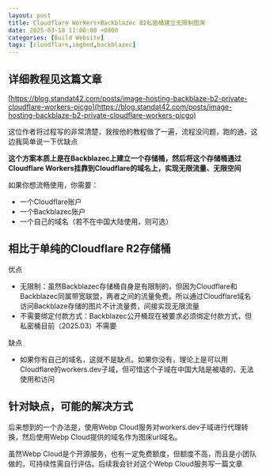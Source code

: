 ```yaml
---
layout: post
title: Cloudflare Workers+Backblazec B2私密桶建立无限制图床
date: 2025-03-18 11:00:00 +0800
categories: [Build Website]
tags: [cloudflare,imgbed,backblazec]
---
```




## 详细教程见这篇文章

[https://blog.standat42.com/posts/image-hosting-backblaze-b2-private-cloudflare-workers-picgo](https://blog.standat42.com/posts/image-hosting-backblaze-b2-private-cloudflare-workers-picgo)

这位作者将过程写的非常清楚，我按他的教程做了一遍，流程没问题，跑的通，这边我简单说一下优缺点

**这个方案本质上是在Backblazec上建立一个存储桶，然后将这个存储桶通过Cloudflare Workers挂靠到Cloudflare的域名上，实现无限流量、无限空间**

如果你想流畅使用，你需要：

- 一个Cloudflare账户
- 一个Backblazec账户
- 一个自己的域名（若不在中国大陆使用，则可选）


## 相比于单纯的Cloudflare R2存储桶
优点

- 无限制：虽然Backblazec存储桶自身是有限制的，但因为Cloudflare和Backblazec同属带宽联盟，两者之间的流量免费。所以通过Cloudflare域名访问Backblaze存储的图片不计流量费，间接实现无限流量
- 不需要绑定付款方式：Backblazec公开桶现在被要求必须绑定付款方式，但私密桶目前（2025.03）不需要

缺点

- 如果你有自己的域名，这就不是缺点。如果你没有，理论上是可以用Cloudflare的workers.dev子域，但可惜这个子域在中国大陆是被墙的，无法使用和访问


## 针对缺点，可能的解决方式
后来想到的一个办法是，使用Webp Cloud服务对workers.dev子域进行代理转换，然后使用Webp Cloud提供的域名作为图床url域名。

虽然Webp Cloud是个开源服务，也有一定免费额度，但额度不高，而且是小团队做的，可持续性需自行评估。后续我会针对这个Webp Cloud服务写一篇文章
